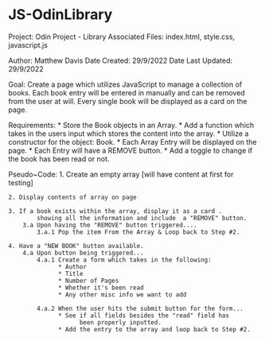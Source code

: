 # JS-OdinLibrary
Project: Odin Project - Library
Associated Files: index.html, style.css, javascript.js

Author: Matthew Davis
Date Created: 29/9/2022
Date Last Updated: 29/9/2022

Goal: 
Create a page which utilizes JavaScript to
manage a collection of books. Each book
entry will be entered in manually and
can be removed from the user at will. Every single
book will be displayed as a card on the page.

Requirements: 
    * Store the Book objects in an Array.
    * Add a function which takes in the users input which 
        stores the content into the array.
    * Utilize a constructor for the object: Book.
    * Each Array Entry will be displayed on the page.
    * Each Entry will have a REMOVE button.
    * Add a toggle to change if the book has been read or not.

Pseudo~Code:
    1. Create an empty array [will have content at first for testing]

    2. Display contents of array on page

    3. If a book exists within the array, display it as a card .
            showing all the information and include  a "REMOVE" button.
        3.a Upon having the "REMOVE" button triggered....
            3.a.1 Pop the item From the Array & Loop back to Step #2.

    4. Have a "NEW BOOK" button available.
        4.a Upon button being triggered...
            4.a.1 Create a form which takes in the following:
                  * Author
                  * Title
                  * Number of Pages
                  * Whether it's been read
                  * Any other misc info we want to add

            4.a.2 When the user hits the submit button for the form...
                  * See if all fields besides the "read" field has 
                        been properly inputted.
                  * Add the entry to the array and loop back to Step #2.